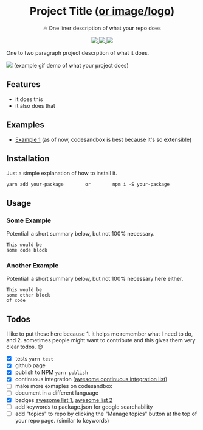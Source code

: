 <p align="center">
  <h1 align="center">Project Title (<a href="https://github.com/zeit/next.js/">or image/logo</a>)</h1>
</p>
<p align="center">🔥 One liner description of what your repo does</p>
<p align="center">
  <a href="#">
    <img src="https://img.shields.io/badge/ADD YOUR BADGES-HERE-GREEN.svg" />
  </a>
  <a href="https://github.com/boennemann/badges">
    <img src="https://img.shields.io/badge/BADGE LIST 1-1st BIGGEST-BLUE.svg" />
  </a>
  <a href="https://github.com/Naereen/badges">
    <img src="https://img.shields.io/badge/BADGE LIST 2-2nd BIGGEST-ORANGE.svg" />
  </a>
</p>


One to two paragraph project descrption of what it does.

[![](https://github.com/alex-cory/email-autocomplete-input/raw/master/public/email-autocomplete-input-validation.gif?raw=true)](#)
(example gif demo of what your project does)


Features
--------
- it does this
- it also does that

Examples
--------
- [Example 1](codesandbox.io)
(as of now, codesandbox is best because it's so extensible)

Installation
------------
Just a simple explanation of how to install it.
```
yarn add your-package        or        npm i -S your-package
```

Usage
-----

### Some Example
Potentiall a short summary below, but not 100% necessary.
```
This would be
some code block
```

### Another Example
Potentiall a short summary below, but not 100% necessary here either.
```
This would be
some other block
of code
```

Todos
-----
I like to put these here because 1. it helps me remember what I need to do, and 2. sometimes people might want to contribute and this gives them very clear todos. 😊
- [X] tests `yarn test`
- [X] github page
- [X] publish to NPM `yarn publish`
- [X] continuous integration ([awesome continuous integration list](https://github.com/ciandcd/awesome-ciandcd))
- [ ] make more exmaples on codesandbox
- [ ] document in a different language
- [X] badges [awesome list 1](https://github.com/boennemann/badges), [awesome list 2](https://github.com/Naereen/badges)
- [ ] add keywords to package.json for google searchability
- [ ] add "topics" to repo by clicking the "Manage topics" button at the top of your repo page. (similar to keywords)
